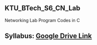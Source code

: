 ## KTU_BTech_S6_CN_Lab
Networking Lab Program Codes in C

## Syllabus: [Google Drive Link](https://drive.google.com/file/d/1JjM4jENbZUWLN979c_ceLm8yfYQXT1sP/view)

